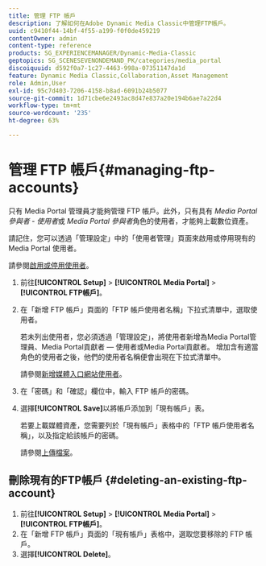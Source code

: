 ```yaml
---
title: 管理 FTP 帳戶
description: 了解如何在Adobe Dynamic Media Classic中管理FTP帳戶。
uuid: c9410f44-14bf-4f55-a199-f0f0de459219
contentOwner: admin
content-type: reference
products: SG_EXPERIENCEMANAGER/Dynamic-Media-Classic
geptopics: SG_SCENESEVENONDEMAND_PK/categories/media_portal
discoiquuid: d592f0a7-1c27-4463-998a-07351147da1d
feature: Dynamic Media Classic,Collaboration,Asset Management
role: Admin,User
exl-id: 95c7d403-7206-4158-b8ad-6091b24b5077
source-git-commit: 1d71cbe6e2493ac8d47e837a20e194b6ae7a22d4
workflow-type: tm+mt
source-wordcount: '235'
ht-degree: 63%

---
```


# 管理 FTP 帳戶{#managing-ftp-accounts}

只有 Media Portal 管理員才能夠管理 FTP 帳戶。此外，只有具有 *Media Portal 參與者 - 使用者*&#x200B;或 *Media Portal 參與者*&#x200B;角色的使用者，才能夠上載數位資產。

請記住，您可以透過「管理設定」中的「使用者管理」頁面來啟用或停用現有的 Media Portal 使用者。

請參閱[啟用或停用使用者](administration-setup.md#activating_or_deactivating_users)。

1. 前往&#x200B;**[!UICONTROL Setup]** > **[!UICONTROL Media Portal]** > **[!UICONTROL FTP帳戶]**。
1. 在「新增 FTP 帳戶」頁面的「FTP 帳戶使用者名稱」下拉式清單中，選取使用者。

   若未列出使用者，您必須透過「管理設定」，將使用者新增為Media Portal管理員、Media Portal貢獻者 — 使用者或Media Portal貢獻者。 增加含有適當角色的使用者之後，他們的使用者名稱便會出現在下拉式清單中。

   請參閱[新增媒體入口網站使用者](adding-media-portal-users.md#adding_a_media_portal_user)。

1. 在「密碼」和「確認」欄位中，輸入 FTP 帳戶的密碼。
1. 選擇&#x200B;**[!UICONTROL Save]**&#x200B;以將帳戶添加到「現有帳戶」表。

   若要上載媒體資產，您需要列於「現有帳戶」表格中的「FTP 帳戶使用者名稱」，以及指定給該帳戶的密碼。

   請參閱[上傳檔案](uploading-files.md#uploading_files)。

## 刪除現有的FTP帳戶 {#deleting-an-existing-ftp-account}

1. 前往&#x200B;**[!UICONTROL Setup]** > **[!UICONTROL Media Portal]** > **[!UICONTROL FTP帳戶]**。
1. 在「新增 FTP 帳戶」頁面的「現有帳戶」表格中，選取您要移除的 FTP 帳戶。
1. 選擇&#x200B;**[!UICONTROL Delete]**。
